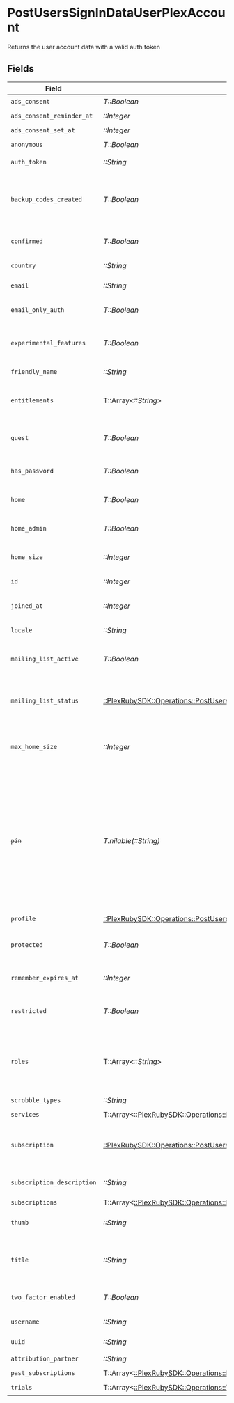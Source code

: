 # PostUsersSignInDataUserPlexAccount

Returns the user account data with a valid auth token


## Fields

| Field                                                                                                                                                                 | Type                                                                                                                                                                  | Required                                                                                                                                                              | Description                                                                                                                                                           | Example                                                                                                                                                               |
| --------------------------------------------------------------------------------------------------------------------------------------------------------------------- | --------------------------------------------------------------------------------------------------------------------------------------------------------------------- | --------------------------------------------------------------------------------------------------------------------------------------------------------------------- | --------------------------------------------------------------------------------------------------------------------------------------------------------------------- | --------------------------------------------------------------------------------------------------------------------------------------------------------------------- |
| `ads_consent`                                                                                                                                                         | *T::Boolean*                                                                                                                                                          | :heavy_check_mark:                                                                                                                                                    | Unknown                                                                                                                                                               |                                                                                                                                                                       |
| `ads_consent_reminder_at`                                                                                                                                             | *::Integer*                                                                                                                                                           | :heavy_check_mark:                                                                                                                                                    | N/A                                                                                                                                                                   | 1556281940                                                                                                                                                            |
| `ads_consent_set_at`                                                                                                                                                  | *::Integer*                                                                                                                                                           | :heavy_check_mark:                                                                                                                                                    | N/A                                                                                                                                                                   | 1556281940                                                                                                                                                            |
| `anonymous`                                                                                                                                                           | *T::Boolean*                                                                                                                                                          | :heavy_check_mark:                                                                                                                                                    | Unknown                                                                                                                                                               |                                                                                                                                                                       |
| `auth_token`                                                                                                                                                          | *::String*                                                                                                                                                            | :heavy_check_mark:                                                                                                                                                    | The account token                                                                                                                                                     | CxoUzBTSV5hsxjTpFKaf                                                                                                                                                  |
| `backup_codes_created`                                                                                                                                                | *T::Boolean*                                                                                                                                                          | :heavy_check_mark:                                                                                                                                                    | If the two-factor authentication backup codes have been created                                                                                                       |                                                                                                                                                                       |
| `confirmed`                                                                                                                                                           | *T::Boolean*                                                                                                                                                          | :heavy_check_mark:                                                                                                                                                    | If the account has been confirmed                                                                                                                                     |                                                                                                                                                                       |
| `country`                                                                                                                                                             | *::String*                                                                                                                                                            | :heavy_check_mark:                                                                                                                                                    | The account country                                                                                                                                                   | US                                                                                                                                                                    |
| `email`                                                                                                                                                               | *::String*                                                                                                                                                            | :heavy_check_mark:                                                                                                                                                    | The account email address                                                                                                                                             | username@email.com                                                                                                                                                    |
| `email_only_auth`                                                                                                                                                     | *T::Boolean*                                                                                                                                                          | :heavy_check_mark:                                                                                                                                                    | If login with email only is enabled                                                                                                                                   |                                                                                                                                                                       |
| `experimental_features`                                                                                                                                               | *T::Boolean*                                                                                                                                                          | :heavy_check_mark:                                                                                                                                                    | If experimental features are enabled                                                                                                                                  |                                                                                                                                                                       |
| `friendly_name`                                                                                                                                                       | *::String*                                                                                                                                                            | :heavy_check_mark:                                                                                                                                                    | Your account full name                                                                                                                                                | friendlyUsername                                                                                                                                                      |
| `entitlements`                                                                                                                                                        | T::Array<*::String*>                                                                                                                                                  | :heavy_check_mark:                                                                                                                                                    | List of devices your allowed to use with this account                                                                                                                 |                                                                                                                                                                       |
| `guest`                                                                                                                                                               | *T::Boolean*                                                                                                                                                          | :heavy_check_mark:                                                                                                                                                    | If the account is a Plex Home guest user                                                                                                                              |                                                                                                                                                                       |
| `has_password`                                                                                                                                                        | *T::Boolean*                                                                                                                                                          | :heavy_check_mark:                                                                                                                                                    | If the account has a password                                                                                                                                         |                                                                                                                                                                       |
| `home`                                                                                                                                                                | *T::Boolean*                                                                                                                                                          | :heavy_check_mark:                                                                                                                                                    | If the account is a Plex Home user                                                                                                                                    |                                                                                                                                                                       |
| `home_admin`                                                                                                                                                          | *T::Boolean*                                                                                                                                                          | :heavy_check_mark:                                                                                                                                                    | If the account is the Plex Home admin                                                                                                                                 |                                                                                                                                                                       |
| `home_size`                                                                                                                                                           | *::Integer*                                                                                                                                                           | :heavy_check_mark:                                                                                                                                                    | The number of accounts in the Plex Home                                                                                                                               | 1                                                                                                                                                                     |
| `id`                                                                                                                                                                  | *::Integer*                                                                                                                                                           | :heavy_check_mark:                                                                                                                                                    | The Plex account ID                                                                                                                                                   | 13692262                                                                                                                                                              |
| `joined_at`                                                                                                                                                           | *::Integer*                                                                                                                                                           | :heavy_check_mark:                                                                                                                                                    | Unix epoch datetime in seconds                                                                                                                                        | 1556281940                                                                                                                                                            |
| `locale`                                                                                                                                                              | *::String*                                                                                                                                                            | :heavy_check_mark:                                                                                                                                                    | The account locale                                                                                                                                                    |                                                                                                                                                                       |
| `mailing_list_active`                                                                                                                                                 | *T::Boolean*                                                                                                                                                          | :heavy_check_mark:                                                                                                                                                    | If you are subscribed to the Plex newsletter                                                                                                                          |                                                                                                                                                                       |
| `mailing_list_status`                                                                                                                                                 | [::PlexRubySDK::Operations::PostUsersSignInDataMailingListStatus](../../models/operations/postuserssignindatamailingliststatus.md)                                    | :heavy_check_mark:                                                                                                                                                    | Your current mailing list status (active or unsubscribed)                                                                                                             | active                                                                                                                                                                |
| `max_home_size`                                                                                                                                                       | *::Integer*                                                                                                                                                           | :heavy_check_mark:                                                                                                                                                    | The maximum number of accounts allowed in the Plex Home                                                                                                               | 15                                                                                                                                                                    |
| ~~`pin`~~                                                                                                                                                             | *T.nilable(::String)*                                                                                                                                                 | :heavy_minus_sign:                                                                                                                                                    | : warning: ** DEPRECATED **: This will be removed in a future release, please migrate away from it as soon as possible.<br/><br/>[Might be removed] The hashed Plex Home PIN  |                                                                                                                                                                       |
| `profile`                                                                                                                                                             | [::PlexRubySDK::Operations::PostUsersSignInDataUserProfile](../../models/operations/postuserssignindatauserprofile.md)                                                | :heavy_check_mark:                                                                                                                                                    | N/A                                                                                                                                                                   |                                                                                                                                                                       |
| `protected`                                                                                                                                                           | *T::Boolean*                                                                                                                                                          | :heavy_check_mark:                                                                                                                                                    | If the account has a Plex Home PIN enabled                                                                                                                            |                                                                                                                                                                       |
| `remember_expires_at`                                                                                                                                                 | *::Integer*                                                                                                                                                           | :heavy_check_mark:                                                                                                                                                    | Unix epoch datetime in seconds                                                                                                                                        | 1556281940                                                                                                                                                            |
| `restricted`                                                                                                                                                          | *T::Boolean*                                                                                                                                                          | :heavy_check_mark:                                                                                                                                                    | If the account is a Plex Home managed user                                                                                                                            |                                                                                                                                                                       |
| `roles`                                                                                                                                                               | T::Array<*::String*>                                                                                                                                                  | :heavy_minus_sign:                                                                                                                                                    | [Might be removed] List of account roles. Plexpass membership listed here                                                                                             |                                                                                                                                                                       |
| `scrobble_types`                                                                                                                                                      | *::String*                                                                                                                                                            | :heavy_check_mark:                                                                                                                                                    | Unknown                                                                                                                                                               |                                                                                                                                                                       |
| `services`                                                                                                                                                            | T::Array<[::PlexRubySDK::Operations::PostUsersSignInDataServices](../../models/operations/postuserssignindataservices.md)>                                            | :heavy_check_mark:                                                                                                                                                    | N/A                                                                                                                                                                   |                                                                                                                                                                       |
| `subscription`                                                                                                                                                        | [::PlexRubySDK::Operations::PostUsersSignInDataSubscription](../../models/operations/postuserssignindatasubscription.md)                                              | :heavy_check_mark:                                                                                                                                                    | If the account’s Plex Pass subscription is active                                                                                                                     |                                                                                                                                                                       |
| `subscription_description`                                                                                                                                            | *::String*                                                                                                                                                            | :heavy_check_mark:                                                                                                                                                    | Description of the Plex Pass subscription                                                                                                                             |                                                                                                                                                                       |
| `subscriptions`                                                                                                                                                       | T::Array<[::PlexRubySDK::Operations::PostUsersSignInDataAuthenticationSubscription](../../models/operations/postuserssignindataauthenticationsubscription.md)>        | :heavy_minus_sign:                                                                                                                                                    | N/A                                                                                                                                                                   |                                                                                                                                                                       |
| `thumb`                                                                                                                                                               | *::String*                                                                                                                                                            | :heavy_check_mark:                                                                                                                                                    | URL of the account thumbnail                                                                                                                                          | https://plex.tv/users/a4f43c1ebfde43a5/avatar?c=8372075101                                                                                                            |
| `title`                                                                                                                                                               | *::String*                                                                                                                                                            | :heavy_check_mark:                                                                                                                                                    | The title of the account (username or friendly name)                                                                                                                  | UsernameTitle                                                                                                                                                         |
| `two_factor_enabled`                                                                                                                                                  | *T::Boolean*                                                                                                                                                          | :heavy_check_mark:                                                                                                                                                    | If two-factor authentication is enabled                                                                                                                               |                                                                                                                                                                       |
| `username`                                                                                                                                                            | *::String*                                                                                                                                                            | :heavy_check_mark:                                                                                                                                                    | The account username                                                                                                                                                  | Username                                                                                                                                                              |
| `uuid`                                                                                                                                                                | *::String*                                                                                                                                                            | :heavy_check_mark:                                                                                                                                                    | The account UUID                                                                                                                                                      | dae343c1f45beb4f                                                                                                                                                      |
| `attribution_partner`                                                                                                                                                 | *::String*                                                                                                                                                            | :heavy_check_mark:                                                                                                                                                    | N/A                                                                                                                                                                   | <nil>                                                                                                                                                                 |
| `past_subscriptions`                                                                                                                                                  | T::Array<[::PlexRubySDK::Operations::PastSubscription](../../models/operations/pastsubscription.md)>                                                                  | :heavy_check_mark:                                                                                                                                                    | N/A                                                                                                                                                                   |                                                                                                                                                                       |
| `trials`                                                                                                                                                              | T::Array<[::PlexRubySDK::Operations::Trials](../../models/operations/trials.md)>                                                                                      | :heavy_check_mark:                                                                                                                                                    | N/A                                                                                                                                                                   |                                                                                                                                                                       |